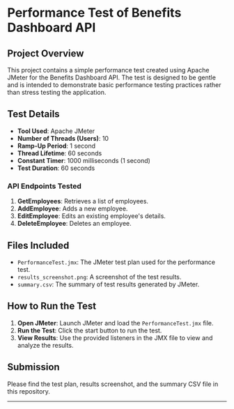 # Performance Test of Benefits Dashboard API

## Project Overview
This project contains a simple performance test created using Apache JMeter for the Benefits Dashboard API. The test is designed to be gentle and is intended to demonstrate basic performance testing practices rather than stress testing the application.

## Test Details
- **Tool Used**: Apache JMeter
- **Number of Threads (Users)**: 10
- **Ramp-Up Period**: 1 second
- **Thread Lifetime**: 60 seconds
- **Constant Timer**: 1000 milliseconds (1 second)
- **Test Duration**: 60 seconds

### API Endpoints Tested
1. **GetEmployees**: Retrieves a list of employees.
2. **AddEmployee**: Adds a new employee.
3. **EditEmployee**: Edits an existing employee's details.
4. **DeleteEmployee**: Deletes an employee.

## Files Included
- `PerformanceTest.jmx`: The JMeter test plan used for the performance test.
- `results_screenshot.png`: A screenshot of the test results.
- `summary.csv`: The summary of test results generated by JMeter.

## How to Run the Test
1. **Open JMeter**: Launch JMeter and load the `PerformanceTest.jmx` file.
2. **Run the Test**: Click the start button to run the test.
3. **View Results**: Use the provided listeners in the JMX file to view and analyze the results.

## Submission
Please find the test plan, results screenshot, and the summary CSV file in this repository.

---
